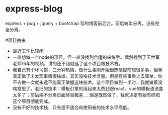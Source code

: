 # express-blog
express + pug + jquery + bootstrap 写的博客前后台。前后端半分离，没有完全分离。

#项目由来
* 最近工作比较闲
* 一直想做一个node的项目，但一直没找到合适的来练手。偶然找到了王世军老师16年的视频，讲的还不错就选了这个项目跟技术栈。
* 我自己有个坏习惯，三分钟热情，做什么事刚开始很热情提前想很多事，但等真正做了才发现事情很枯燥，其实没啥技术含量。但是有些事看上去简单，你不去做一次就永远不能真正掌握这块技术。这个项目做到一半时，我就做着没啥意思了。老旧的技术：模板引擎的用起来太费劲跟react、vue的模板语法差太多了；前后端不分离页面体验极差.....但是既然做了，我就决定有始有终把这个项目彻底完成。
* 没有不好的技术栈，只有适不适合和使用者的技术水平高低。

